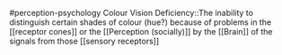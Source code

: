 #perception-psychology 
Colour Vision Deficiency::The inability to distinguish certain shades of colour (hue?) because of problems in the [[receptor cones]] or the [[Perception (socially)]] by the [[Brain]] of the signals from those [[sensory receptors]]
<!--SR:!2024-02-05,3,250-->